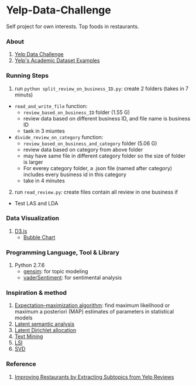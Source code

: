 # Yelp-Data-Challenge

Self project for own interests. Top foods in restaurants.

### About
 1. [Yelp Data Challenge](http://www.yelp.com/dataset_challenge)
 2. [Yelp's Academic Dataset Examples](https://github.com/Yelp/dataset-examples)

### Running Steps

 1. run `python split_review_on_business_ID.py`: create 2 folders (takes in 7 minuts)
  * `read_and_write_file` function:
    * `review_based_on_business_ID` folder (1.55 G)
    * review data based on different business ID, and file name is business ID
    * taek in 3 miuntes
  * `divide_review_on_category` function:
    * `review_based_on_business_and_category` folder (5.06 G)
    * review data based on category from above folder
    * may have same file in different category folder so the size of folder is larger
    * For everey category folder, a .json file (named after category) includes every business id in this category
    * take in 4 minutes
2. run `read_review.py`: create files contain all review in one business if
  * Test LAS and LDA

### Data Visualization
 1. [D3.js](https://github.com/mbostock/d3/wiki/Gallery)
    * [Bubble Chart](http://bl.ocks.org/mbostock/4063269)

### Programming Language, Tool & Library
 1. Python 2.7.6
    * [gensim](https://radimrehurek.com/gensim/index.html): for topic modeling
    * [vaderSentiment](https://pypi.python.org/pypi/vaderSentiment): for sentimental analysis

### Inspiration & method
 1. [Expectation–maximization algorithm](http://en.wikipedia.org/wiki/Expectation%E2%80%93maximization_algorithm): find maximum likelihood or maximum a posteriori (MAP) estimates of parameters in statistical models
 2. [Latent semantic analysis](http://en.wikipedia.org/wiki/Latent_semantic_analysis)
 3. [Latent Dirichlet allocation](http://en.wikipedia.org/wiki/Latent_Dirichlet_allocation)
 4. [Text Mining](http://en.wikipedia.org/wiki/Text_mining)
 5. [LSI](http://en.wikipedia.org/wiki/Latent_semantic_indexing)
 6. [SVD](http://en.wikipedia.org/wiki/Singular_value_decomposition)

### Reference
 1. [Improving Restaurants by Extracting Subtopics from Yelp Reviews](http://www.yelp.com/html/pdf/YelpDatasetChallengeWinner_ImprovingRestaurants.pdf)